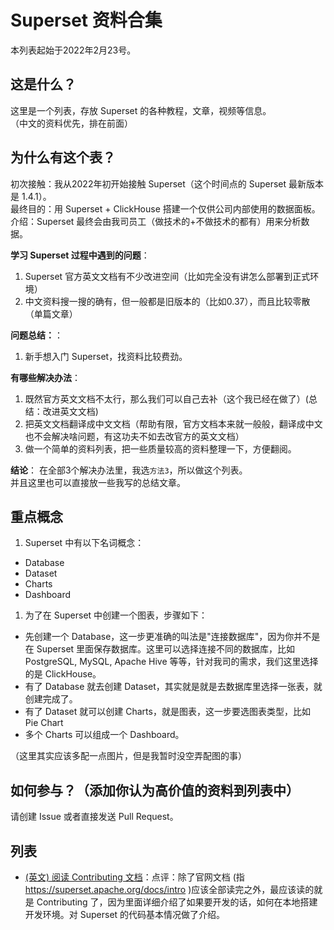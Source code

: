 # Superset 资料合集
本列表起始于2022年2月23号。 
## 这是什么？
这里是一个列表，存放 Superset 的各种教程，文章，视频等信息。  
（中文的资料优先，排在前面）  

## 为什么有这个表？
初次接触：我从2022年初开始接触 Superset（这个时间点的 Superset 最新版本是 1.4.1）。   
最终目的：用 Superset + ClickHouse 搭建一个仅供公司内部使用的数据面板。     
介绍：Superset 最终会由我司员工（做技术的+不做技术的都有）用来分析数据。    

**学习 Superset 过程中遇到的问题**：
1. Superset 官方英文文档有不少改进空间（比如完全没有讲怎么部署到正式环境）   
2. 中文资料搜一搜的确有，但一般都是旧版本的（比如0.37），而且比较零散（单篇文章）

**问题总结：**：
1. 新手想入门 Superset，找资料比较费劲。

**有哪些解决办法**：
1. 既然官方英文文档不太行，那么我们可以自己去补（这个我已经在做了）(总结：改进英文文档)
2. 把英文文档翻译成中文文档（帮助有限，官方文档本来就一般般，翻译成中文也不会解决啥问题，有这功夫不如去改官方的英文文档）
3. 做一个简单的资料列表，把一些质量较高的资料整理一下，方便翻阅。

**结论**：
在全部3个解决办法里，我选`方法3`，所以做这个列表。   
并且这里也可以直接放一些我写的总结文章。  


## 重点概念
1. Superset 中有以下名词概念：
  - Database
  - Dataset
  - Charts
  - Dashboard

1. 为了在 Superset 中创建一个图表，步骤如下：
  - 先创建一个 Database，这一步更准确的叫法是"连接数据库"，因为你并不是在 Superset 里面保存数据库。这里可以选择连接不同的数据库，比如 PostgreSQL, MySQL, Apache Hive 等等，针对我司的需求，我们这里选择的是 ClickHouse。
  - 有了 Database 就去创建 Dataset，其实就是就是去数据库里选择一张表，就创建完成了。
  - 有了 Dataset 就可以创建 Charts，就是图表，这一步要选图表类型，比如 Pie Chart
  - 多个 Charts 可以组成一个 Dashboard。

（这里其实应该多配一点图片，但是我暂时没空弄配图的事）  


## 如何参与？（添加你认为高价值的资料到列表中）
请创建 Issue 或者直接发送  Pull Request。  

## 列表
* [(英文) 阅读 Contributing 文档](https://github.com/apache/superset/blob/master/CONTRIBUTING.md)：点评：除了官网文档 (指 https://superset.apache.org/docs/intro )应该全部读完之外，最应该读的就是 Contributing 了，因为里面详细介绍了如果要开发的话，如何在本地搭建开发环境。对 Superset 的代码基本情况做了介绍。  




